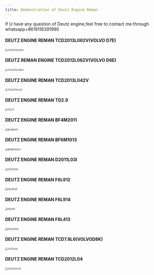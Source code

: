 ```yaml
---
title: Demonstration of Deutz Engine Reman
---
```

If U have any question of Deutz engine,feel free to contact me through whatsapp+8619116391990

#### DEUTZ ENGINE REMAN TCD2013L062V(VOLVO D7E)

<img src="../imgs/Demonstration of remanufactured engines/TCD2013L062V.jpeg" alt="TCD2013L062V" style="zoom:50%;" />

#### DEUTZ REMAN ENGINE TCD2012L062V(VOLVO D6E)

<img src="../imgs/Demonstration of remanufactured engines/TCD2012L062V-1713491250521.jpeg" alt="TCD2012L062V" style="zoom:50%;" />



#### DEUTZ ENGINE REMAN TCD2013L042V

<img src="../imgs/Demonstration of remanufactured engines/TCD2013L42V.jpeg" alt="TCD2013L42V" style="zoom:50%;" />

#### DEUTZ ENGINE REMAN TD2.9

<img src="../imgs/Demonstration of remanufactured engines/TD2.9.jpeg" alt="TD2.9" style="zoom:50%;" />

#### DEUTZ ENGINE REMAN BF4M2011

<img src="../imgs/Demonstration of remanufactured engines/BF4M2011.jpeg" alt="BF4M2011" style="zoom:50%;" />

#### DEUTZ ENGINE REMAN BF6M1013

<img src="../imgs/Demonstration of remanufactured engines/BF6M1013FC.jpeg" alt="BF6M1013FC" style="zoom:50%;" />

#### DEUTZ ENGINE REMAN D2011L03I

<img src="../imgs/Demonstration of remanufactured engines/D2011L03I.jpeg" alt="D2011L03I" style="zoom:50%;" />

#### DEUTZ ENGINE REMAN F6L912



<img src="../imgs/Demonstration of remanufactured engines/F6L912W.jpeg" alt="F6L912W" style="zoom:50%;" />

#### DEUTZ ENGINE REMAN F6L914

<img src="../imgs/Demonstration of remanufactured engines/F6L914.jpeg" alt="F6L914" style="zoom:50%;" />

#### DEUTZ ENGINE REMAN F8L413

<img src="../imgs/Demonstration of remanufactured engines/F8L413FW.jpeg" alt="F8L413FW" style="zoom:50%;" />

#### DEUTZ ENGINE REMAN TCD7.8L6(VOLVOD8K)

<img src="../imgs/TCD7.8L6.jpeg" alt="TCD7.8L6" style="zoom:50%;" />

#### DEUTZ ENGINE REMAN TCD2012L04

<img src="../imgs/Demonstration of remanufactured engines/TCD2012L04.jpeg" alt="TCD2012L04" style="zoom:50%;" />







